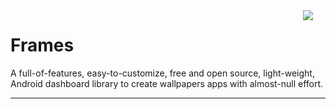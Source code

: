 <img src="https://github.com/jahirfiquitiva/Frames2/raw/images/app_logo.png" align="right" hspace="20" />

Frames
======

A full-of-features, easy-to-customize, free and open source, light-weight, Android dashboard library to create wallpapers apps with almost-null effort.

---